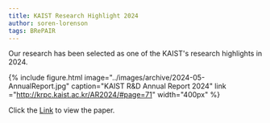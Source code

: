 ```yaml
---
title: KAIST Research Highlight 2024
author: soren-lorenson
tags: BRePAIR
---
```


Our research has been selected as one of the KAIST's research highlights in 2024.

{% include figure.html image="../images/archive/2024-05-AnnualReport.jpg" caption="KAIST R&D Annual Report 2024" link ="http://krpc.kaist.ac.kr/AR2024/#page=71" width="400px" %}

Click the <a href="https://www.nature.com/articles/s42256-023-00702-9#article-info"> Link</a>  to view the paper.
